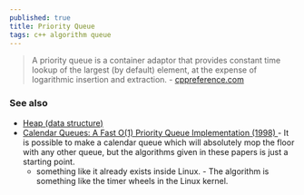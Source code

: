 ```yaml
---
published: true
title: Priority Queue
tags: c++ algorithm queue
---
```

> A priority queue is a container adaptor that provides constant time lookup of the largest (by default) element, at the expense of logarithmic insertion and extraction. - [cppreference.com](https://en.cppreference.com/w/cpp/container/priority_queue)

### See also
- [Heap (data structure)](https://en.wikipedia.org/wiki/Heap_(data_structure))
- [Calendar Queues: A Fast O(1) Priority Queue Implementation (1998) ](https://news.ycombinator.com/item?id=41397873) - It is possible to make a calendar queue which will absolutely mop the floor with any other queue, but the algorithms given in these papers is just a starting point.
	- something like it already exists inside Linux. - The algorithm is something like the timer wheels in the Linux kernel.
